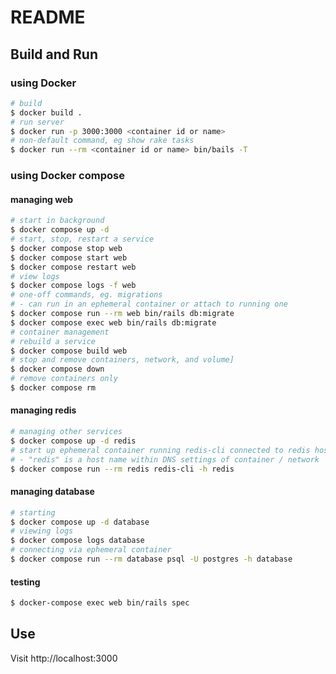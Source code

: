 # README

## Build and Run
### using Docker
```bash
# build
$ docker build .
# run server
$ docker run -p 3000:3000 <container id or name>
# non-default command, eg show rake tasks
$ docker run --rm <container id or name> bin/bails -T
```

### using Docker compose
#### managing web
```bash
# start in background
$ docker compose up -d
# start, stop, restart a service
$ docker compose stop web
$ docker compose start web
$ docker compose restart web
# view logs
$ docker compose logs -f web
# one-off commands, eg. migrations
# - can run in an ephemeral container or attach to running one
$ docker compose run --rm web bin/rails db:migrate
$ docker compose exec web bin/rails db:migrate
# container management
# rebuild a service
$ docker compose build web
# stop and remove containers, network, and volume]
$ docker compose down
# remove containers only
$ docker compose rm
```
#### managing redis
```bash
# managing other services
$ docker compose up -d redis
# start up ephemeral container running redis-cli connected to redis host
# - "redis" is a host name within DNS settings of container / network
$ docker compose run --rm redis redis-cli -h redis
```
#### managing database
```bash
# starting
$ docker compose up -d database
# viewing logs
$ docker compose logs database
# connecting via ephemeral container
$ docker compose run --rm database psql -U postgres -h database
```
#### testing
```bash
$ docker-compose exec web bin/rails spec
```
## Use
Visit http://localhost:3000 
